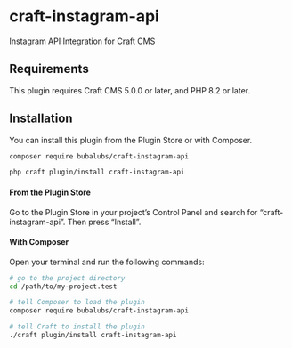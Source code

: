 # craft-instagram-api

Instagram API Integration for Craft CMS

## Requirements

This plugin requires Craft CMS 5.0.0 or later, and PHP 8.2 or later.

## Installation

You can install this plugin from the Plugin Store or with Composer.

```bash
composer require bubalubs/craft-instagram-api

php craft plugin/install craft-instagram-api
```

#### From the Plugin Store

Go to the Plugin Store in your project’s Control Panel and search for “craft-instagram-api”. Then press “Install”.

#### With Composer

Open your terminal and run the following commands:

```bash
# go to the project directory
cd /path/to/my-project.test

# tell Composer to load the plugin
composer require bubalubs/craft-instagram-api

# tell Craft to install the plugin
./craft plugin/install craft-instagram-api
```
